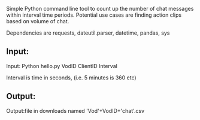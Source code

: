 Simple Python command line tool to count up the number of chat messages within interval time periods. 
Potential use cases are finding action clips based on volume of chat. 

Dependencies are requests, dateutil.parser, datetime, pandas, sys

Input:
-----------

Input: Python hello.py VodID ClientID Interval

Interval is time in seconds, (i.e. 5 minutes is 360 etc)

Output:
-----------
Output:file in downloads named 'Vod'+VodID+'chat'.csv
